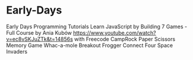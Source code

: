 # Early-Days
Early Days Programming Tutorials 
Learn JavaScript by Building 7 Games - Full Course by Ania Kubów
https://www.youtube.com/watch?v=ec8vSKJuZTk&t=14856s
with  Freecode 
CampRock Paper Scissors
Memory Game
Whac-a-mole
Breakout
Frogger
Connect Four
Space Invaders


